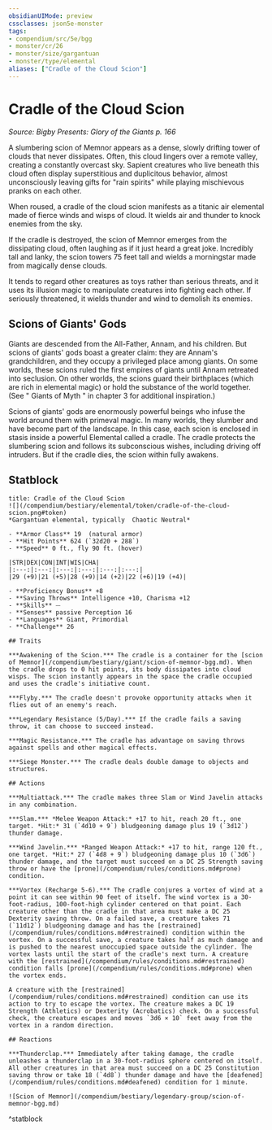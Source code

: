 ```yaml
---
obsidianUIMode: preview
cssclasses: json5e-monster
tags:
- compendium/src/5e/bgg
- monster/cr/26
- monster/size/gargantuan
- monster/type/elemental
aliases: ["Cradle of the Cloud Scion"]
---
```

# Cradle of the Cloud Scion
*Source: Bigby Presents: Glory of the Giants p. 166*  

A slumbering scion of Memnor appears as a dense, slowly drifting tower of clouds that never dissipates. Often, this cloud lingers over a remote valley, creating a constantly overcast sky. Sapient creatures who live beneath this cloud often display superstitious and duplicitous behavior, almost unconsciously leaving gifts for "rain spirits" while playing mischievous pranks on each other.

When roused, a cradle of the cloud scion manifests as a titanic air elemental made of fierce winds and wisps of cloud. It wields air and thunder to knock enemies from the sky.

If the cradle is destroyed, the scion of Memnor emerges from the dissipating cloud, often laughing as if it just heard a great joke. Incredibly tall and lanky, the scion towers 75 feet tall and wields a morningstar made from magically dense clouds.

It tends to regard other creatures as toys rather than serious threats, and it uses its illusion magic to manipulate creatures into fighting each other. If seriously threatened, it wields thunder and wind to demolish its enemies.

## Scions of Giants' Gods

Giants are descended from the All-Father, Annam, and his children. But scions of giants' gods boast a greater claim: they are Annam's grandchildren, and they occupy a privileged place among giants. On some worlds, these scions ruled the first empires of giants until Annam retreated into seclusion. On other worlds, the scions guard their birthplaces (which are rich in elemental magic) or hold the substance of the world together. (See " Giants of Myth " in chapter 3 for additional inspiration.)

Scions of giants' gods are enormously powerful beings who infuse the world around them with primeval magic. In many worlds, they slumber and have become part of the landscape. In this case, each scion is enclosed in stasis inside a powerful Elemental called a cradle. The cradle protects the slumbering scion and follows its subconscious wishes, including driving off intruders. But if the cradle dies, the scion within fully awakens.

## Statblock

```ad-statblock
title: Cradle of the Cloud Scion
![](/compendium/bestiary/elemental/token/cradle-of-the-cloud-scion.png#token)
*Gargantuan elemental, typically  Chaotic Neutral*

- **Armor Class** 19  (natural armor)
- **Hit Points** 624 (`32d20 + 288`)
- **Speed** 0 ft., fly 90 ft. (hover)

|STR|DEX|CON|INT|WIS|CHA|
|:---:|:---:|:---:|:---:|:---:|:---:|
|29 (+9)|21 (+5)|28 (+9)|14 (+2)|22 (+6)|19 (+4)|

- **Proficiency Bonus** +8
- **Saving Throws** Intelligence +10, Charisma +12
- **Skills** ⏤
- **Senses** passive Perception 16
- **Languages** Giant, Primordial
- **Challenge** 26

## Traits

***Awakening of the Scion.*** The cradle is a container for the [scion of Memnor](/compendium/bestiary/giant/scion-of-memnor-bgg.md). When the cradle drops to 0 hit points, its body dissipates into cloud wisps. The scion instantly appears in the space the cradle occupied and uses the cradle's initiative count.

***Flyby.*** The cradle doesn't provoke opportunity attacks when it flies out of an enemy's reach.

***Legendary Resistance (5/Day).*** If the cradle fails a saving throw, it can choose to succeed instead.

***Magic Resistance.*** The cradle has advantage on saving throws against spells and other magical effects.

***Siege Monster.*** The cradle deals double damage to objects and structures.

## Actions

***Multiattack.*** The cradle makes three Slam or Wind Javelin attacks in any combination.

***Slam.*** *Melee Weapon Attack:* +17 to hit, reach 20 ft., one target. *Hit:* 31 (`4d10 + 9`) bludgeoning damage plus 19 (`3d12`) thunder damage.

***Wind Javelin.*** *Ranged Weapon Attack:* +17 to hit, range 120 ft., one target. *Hit:* 27 (`4d8 + 9`) bludgeoning damage plus 10 (`3d6`) thunder damage, and the target must succeed on a DC 25 Strength saving throw or have the [prone](/compendium/rules/conditions.md#prone) condition.

***Vortex (Recharge 5-6).*** The cradle conjures a vortex of wind at a point it can see within 90 feet of itself. The wind vortex is a 30-foot-radius, 100-foot-high cylinder centered on that point. Each creature other than the cradle in that area must make a DC 25 Dexterity saving throw. On a failed save, a creature takes 71 (`11d12`) bludgeoning damage and has the [restrained](/compendium/rules/conditions.md#restrained) condition within the vortex. On a successful save, a creature takes half as much damage and is pushed to the nearest unoccupied space outside the cylinder. The vortex lasts until the start of the cradle's next turn. A creature with the [restrained](/compendium/rules/conditions.md#restrained) condition falls [prone](/compendium/rules/conditions.md#prone) when the vortex ends.

A creature with the [restrained](/compendium/rules/conditions.md#restrained) condition can use its action to try to escape the vortex. The creature makes a DC 19 Strength (Athletics) or Dexterity (Acrobatics) check. On a successful check, the creature escapes and moves `3d6 × 10` feet away from the vortex in a random direction.

## Reactions

***Thunderclap.*** Immediately after taking damage, the cradle unleashes a thunderclap in a 30-foot-radius sphere centered on itself. All other creatures in that area must succeed on a DC 25 Constitution saving throw or take 18 (`4d8`) thunder damage and have the [deafened](/compendium/rules/conditions.md#deafened) condition for 1 minute.

![Scion of Memnor](/compendium/bestiary/legendary-group/scion-of-memnor-bgg.md)
```
^statblock